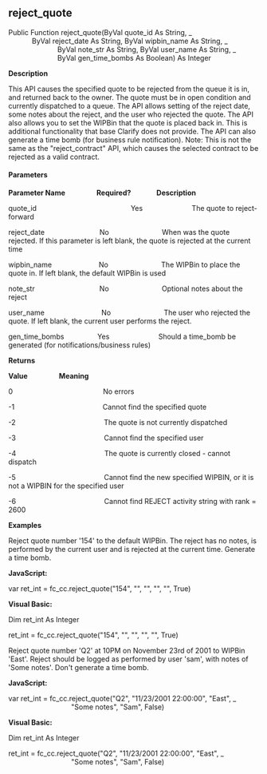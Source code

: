 reject_quote
------------

Public Function reject_quote(ByVal quote_id As String, _
                         ByVal reject_date As String, ByVal wipbin_name As String, _
                         ByVal note_str As String, ByVal user_name As String, _
                         ByVal gen_time_bombs As Boolean) As Integer

**Description**

This API causes the specified quote to be rejected from the queue it is in, and returned back to the owner. The quote must be in open condition and currently dispatched to a queue. The API allows setting of the reject date, some notes about the reject, and the user who rejected the quote. The API also allows you to set the WIPBin that the quote is placed back in. This is additional functionality that base Clarify does not provide. The API can also generate a time bomb (for business rule notification). Note: This is not the same as the "reject_contract" API, which causes the selected contract to be rejected as a valid contract.

#### Parameters
**Parameter Name**                **Required?**             **Description**

quote_id                                                Yes                         The quote to reject-forward

reject_date                            No                           When was the quote rejected. If this parameter is left blank, the quote is rejected at the current time

wipbin_name                        No                           The WIPBin to place the quote in. If left blank, the default WIPBin is used

note_str                                 No                           Optional notes about the reject

user_name                             No                           The user who rejected the quote. If left blank, the current user performs the reject.

gen_time_bombs                 Yes                         Should a time_bomb be generated (for notifications/business rules)

**Returns**

**Value**                **Meaning**

0                                              No errors

-1                                             Cannot find the specified quote

-2                                             The quote is not currently dispatched

-3                                             Cannot find the specified user

-4                                             The quote is currently closed - cannot dispatch

-5                                             Cannot find the new specified WIPBIN, or it is not a WIPBIN for the specified user

-6                                             Cannot find REJECT activity string with rank = 2600

**Examples**

 Reject quote number '154' to the default WIPBin. The reject has no notes, is performed by the current user and is rejected at the current time. Generate a time bomb.

**JavaScript:**

var ret_int = fc_cc.reject_quote("154", "", "", "", "", True)

**Visual Basic:**

Dim ret_int As Integer

ret_int = fc_cc.reject_quote("154", "", "", "", "", True)

 Reject quote number 'Q2' at 10PM on November 23rd of 2001 to WIPBin 'East'. Reject should be logged as performed by user 'sam', with notes of 'Some notes'. Don't generate a time bomb.

**JavaScript:**

var ret_int = fc_cc.reject_quote("Q2", "11/23/2001 22:00:00", "East", _
                                "Some notes", "Sam", False)

**Visual Basic:**

Dim ret_int As Integer

ret_int = fc_cc.reject_quote("Q2", "11/23/2001 22:00:00", "East", _
                                "Some notes", "Sam", False)